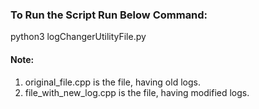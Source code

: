 ### To Run the Script Run Below Command:

python3 logChangerUtilityFile.py

#### Note:
1. original_file.cpp is the file, having old logs.
2. file_with_new_log.cpp is the file, having modified logs.
